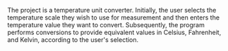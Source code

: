 The project is a temperature unit converter. Initially, the user selects the temperature scale they wish to use for measurement and then enters the temperature value they want to convert. Subsequently, the program performs conversions to provide equivalent values in Celsius, Fahrenheit, and Kelvin, according to the user's selection.
